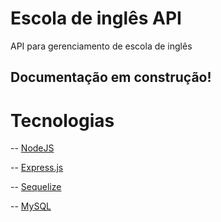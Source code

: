 # Escola de inglês API
API para gerenciamento de escola de inglês

<h2>Documentação em construção!</h2>

# Tecnologias

-- [NodeJS](https://nodejs.org/en/docs/)<p></p>
-- [Express.js](https://expressjs.com/)<p></p>
-- [Sequelize](https://sequelize.org/)<p></p>
-- [MySQL](https://dev.mysql.com/doc/)<p></p>

